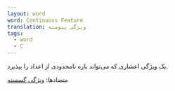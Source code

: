 ```yaml
---
layout: word
word: Continuous Feature
translation: ویژگی پیوسته
tags:
  - word
  - C
---
```

یک ویژگی اعشاری که می‌تواند بازه نامحدودی از اعداد را بپذیرد.

متضادها: [ویژگی گسسته](/D/discrete_feature)